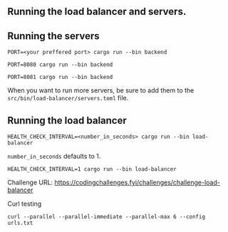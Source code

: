 ## Running the load balancer and servers.

## Running the servers

```
PORT=<your preffered port> cargo run --bin backend
```

```
PORT=8080 cargo run --bin backend
```

```
PORT=8081 cargo run --bin backend
```

When you want to run more servers, be sure to add them to the `src/bin/load-balancer/servers.toml` file.

## Running the load balancer

```
HEALTH_CHECK_INTERVAL=<number_in_seconds> cargo run --bin load-balancer
```

`number_in_seconds` defaults to 1.

```
HEALTH_CHECK_INTERVAL=1 cargo run --bin load-balancer
```

Challenge URL: https://codingchallenges.fyi/challenges/challenge-load-balancer

Curl testing

```
curl --parallel --parallel-immediate --parallel-max 6 --config urls.txt
```
